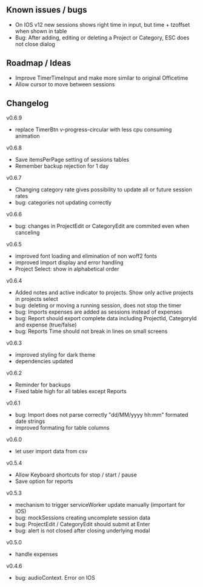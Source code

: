 ## Known issues / bugs
- On IOS v12 new sessions shows right time in input, but time + tzoffset when shown in table
- Bug: After adding, editing or deleting a Project or Category, ESC does not close dialog

## Roadmap / Ideas
- Improve TimerTimeInput and make more similar to original Officetime
- Allow cursor to move between sessions


## Changelog

v0.6.9
- replace TimerBtn v-progress-circular with less cpu consuming animation

v0.6.8
- Save itemsPerPage setting of sessions tables
- Remember backup rejection for 1 day

v0.6.7
- Changing category rate gives possibility to update all or future session rates
- bug: categories not updating correctly

v0.6.6
- bug: changes in ProjectEdit or CategoryEdit are commited even when canceling

v0.6.5
- improved font loading and elimination of non woff2 fonts
- improved Import display and error handling
- Project Select: show in alphabetical order

v0.6.4
- Added notes and active indicator to projects. Show only active projects in projects select
- bug: deleting or moving a running session, does not stop the timer
- bug: Imports expenses are added as sessions instead of expenses
- bug: Report should export complete data including ProjectId, CategoryId and expense (true/false)
- bug: Reports Time should not break in lines on small screens

v0.6.3
- improved styling for dark theme
- dependencies updated

v0.6.2
- Reminder for backups
- Fixed table high for all tables except Reports

v0.6.1
- bug: Import does not parse correctly "dd/MM/yyyy hh:mm" formated date strings
- improved formating for table columns

v0.6.0
- let user import data from csv

v0.5.4
- Allow Keyboard shortcuts for stop / start / pause
- Save option for reports

v0.5.3
- mechanism to trigger serviceWorker update manually (important for IOS)
- bug: mockSessions creating uncomplete session data
- bug: ProjectEdit / CategoryEdit should submit at Enter
- bug: alert is not closed after closing underlying modal

v0.5.0
- handle expenses

v0.4.6
- bug: audioContext. Error on IOS